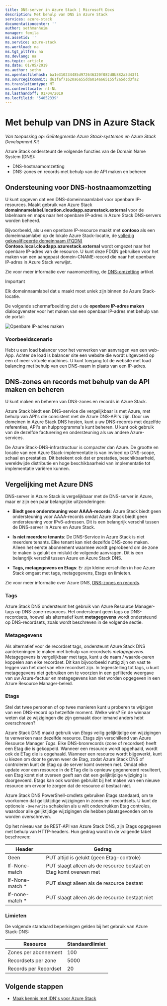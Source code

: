 ```yaml
---
title: DNS-server in Azure Stack | Microsoft Docs
description: Met behulp van DNS in Azure Stack
services: azure-stack
documentationcenter: ''
author: sethmanheim
manager: femila
ms.assetid: ''
ms.service: azure-stack
ms.workload: na
ms.tgt_pltfrm: na
ms.devlang: na
ms.topic: article
ms.date: 01/05/2019
ms.author: sethm
ms.openlocfilehash: ba1e310234485d972646320f082d8b882a3d43f1
ms.sourcegitcommit: d61faf71620a6a55dda014a665155f2a5dcd3fa2
ms.translationtype: MT
ms.contentlocale: nl-NL
ms.lasthandoff: 01/04/2019
ms.locfileid: "54052339"
---
```

# <a name="using-dns-in-azure-stack"></a>Met behulp van DNS in Azure Stack

*Van toepassing op: Geïntegreerde Azure Stack-systemen en Azure Stack Development Kit*

Azure Stack ondersteunt de volgende functies van de Domain Name System (DNS):

* DNS-hostnaamomzetting
* DNS-zones en records met behulp van de API maken en beheren

## <a name="support-for-dns-hostname-resolution"></a>Ondersteuning voor DNS-hostnaamomzetting

U kunt opgeven dat een DNS-domeinnaamlabel voor openbare IP-resources. Maakt gebruik van Azure Stack **domainnamelabel.location.cloudapp.azurestack.external** voor de labelnaam en maps naar het openbare IP-adres in Azure Stack DNS-servers worden beheerd.

Bijvoorbeeld, als u een openbare IP-resource maakt met **contoso** als een domeinnaamlabel op de lokale Azure Stack-locatie, de [volledig gekwalificeerde domeinnaam (FQDN)](https://en.wikipedia.org/wiki/Fully_qualified_domain_name)  **Contoso.local.cloudapp.azurestack.external** wordt omgezet naar het openbare IP-adres van de resource. U kunt deze FDQN gebruiken voor het maken van een aangepast domein-CNAME-record die naar het openbare IP-adres in Azure Stack verwijst.

Zie voor meer informatie over naamomzetting, de [DNS-omzetting](../../dns/dns-for-azure-services.md?toc=%2fazure%2fvirtual-machines%2fwindows%2ftoc.json) artikel.

> [!IMPORTANT]
> Elk domeinnaamlabel dat u maakt moet uniek zijn binnen de Azure Stack-locatie.

De volgende schermafbeelding ziet u de **openbare IP-adres maken** dialoogvenster voor het maken van een openbaar IP-adres met behulp van de portal:

![Openbare IP-adres maken](media/azure-stack-whats-new-dns/image01.png)

### <a name="example-scenario"></a>Voorbeeldscenario

Hebt u een load balancer voor het verwerken van aanvragen van een web-App. Achter de load is balancer site een website die wordt uitgevoerd op een of meer virtuele machines. U kunt toegang tot de website met load balancing met behulp van een DNS-naam in plaats van een IP-adres.

## <a name="create-and-manage-dns-zones-and-records-using-the-api"></a>DNS-zones en records met behulp van de API maken en beheren

U kunt maken en beheren van DNS-zones en records in Azure Stack.

Azure Stack biedt een DNS-service die vergelijkbaar is met Azure, met behulp van API's die consistent met de Azure DNS-API's zijn.  Door uw domeinen in Azure Stack DNS hosten, kunt u uw DNS-records met dezelfde referenties, API's en hulpprogramma's kunt beheren. U kunt ook gebruik van de dezelfde facturering en ondersteuning als uw andere Azure-services.

De Azure Stack-DNS-infrastructuur is compacter dan Azure. De grootte en locatie van een Azure Stack-implementatie is van invloed op DNS-scope, schaal en prestaties. Dit betekent ook dat er prestaties, beschikbaarheid, wereldwijde distributie en hoge beschikbaarheid van implementatie tot implementatie variëren kunnen.

## <a name="comparison-with-azure-dns"></a>Vergelijking met Azure DNS

DNS-server in Azure Stack is vergelijkbaar met de DNS-server in Azure, maar er zijn een paar belangrijke uitzonderingen:

* **Biedt geen ondersteuning voor AAAA-records**: Azure Stack biedt geen ondersteuning voor AAAA-records omdat Azure Stack biedt geen ondersteuning voor IPv6-adressen. Dit is een belangrijk verschil tussen de DNS-server in Azure en Azure Stack.

* **Is niet meerdere tenants**: De DNS-Service in Azure Stack is niet meerdere tenants. Elke tenant kan niet dezelfde DNS-zone maken. Alleen het eerste abonnement waarmee wordt geprobeerd om de zone te maken is gelukt en mislukt de volgende aanvragen. Dit is een belangrijk verschil tussen Azure en Azure Stack DNS.

* **Tags, metagegevens en Etags**: Er zijn kleine verschillen in hoe Azure Stack omgaat met tags, metagegevens, Etags en limieten.

Zie voor meer informatie over Azure DNS, [DNS-zones en records](../../dns/dns-zones-records.md).

### <a name="tags"></a>Tags

Azure Stack DNS ondersteunt het gebruik van Azure Resource Manager-tags op DNS-zone-resources. Het ondersteunt geen tags op DNS-recordsets, hoewel als alternatief kunt **metagegevens** wordt ondersteund op DNS-recordsets, zoals wordt beschreven in de volgende sectie.

### <a name="metadata"></a>Metagegevens

Als alternatief voor de recordset tags, ondersteunt Azure Stack DNS aantekeningen te maken met behulp van recordsets *metagegevens*. Metagegevens is vergelijkbaar met tags, kunt u de naam / waarde-paren koppelen aan elke recordset. Dit kan bijvoorbeeld nuttig zijn om vast te leggen van het doel van elke recordset zijn. In tegenstelling tot tags, u kunt metagegevens niet gebruiken om te voorzien in een gefilterde weergave van uw Azure-factuur en metagegevens kan niet worden opgegeven in een Azure Resource Manager-beleid.

### <a name="etags"></a>Etags

Stel dat twee personen of op twee manieren kunt u proberen te wijzigen van een DNS-record op hetzelfde moment. Welke wins? En de winnaar weten dat ze wijzigingen die zijn gemaakt door iemand anders hebt overschreven?

Azure Stack DNS maakt gebruik van *Etags* veilig gelijktijdige om wijzigingen te verwerken naar dezelfde resource. Etags zijn verschillend van Azure Resource Manager *Tags*. Elke DNS-bronrecords (zone of recordset) heeft een Etag die is gekoppeld. Wanneer een resource wordt opgehaald, wordt ook de ETag die is opgehaald. Wanneer een resource wordt bijgewerkt, kunt u kiezen om door te geven weer de Etag, zodat Azure Stack DNS of controleren kunt de Etag op de server komt overeen met. Omdat elke update voor een resource in de ETag die is opnieuw gegenereerd resulteert, een Etag komt niet overeen geeft aan dat een gelijktijdige wijziging is doorgevoerd. Etags kan ook worden gebruikt bij het maken van een nieuwe resource om ervoor te zorgen dat de resource al bestaat niet.

Azure Stack DNS PowerShell-cmdlets gebruiken Etags standaard, om te voorkomen dat gelijktijdige wijzigingen in zones en -recordsets. U kunt de optionele `-Overwrite` schakelen als u wilt onderdrukken Etag controles, waardoor alle gelijktijdige wijzigingen die hebben plaatsgevonden om te worden overschreven.

Op het niveau van de REST-API van Azure Stack DNS, zijn Etags opgegeven met behulp van HTTP-headers. Hun gedrag wordt in de volgende tabel beschreven:

| Header | Gedrag|
|--------|---------|
| Geen   | PUT altijd is gelukt (geen Etag-controle)|
| If-None-match| PUT slaagt alleen als de resource bestaat en Etag komt overeen met|
| If-None-match *| PUT slaagt alleen als de resource bestaat|
| If-none-match *| PUT slaagt alleen als de resource bestaat niet|

### <a name="limits"></a>Limieten

De volgende standaard beperkingen gelden bij het gebruik van Azure Stack-DNS:

| Resource| Standaardlimiet|
|---------|--------------|
| Zones per abonnement| 100|
| Recordsets per zone| 5000|
| Records per Recordset| 20|

## <a name="next-steps"></a>Volgende stappen

- [Maak kennis met IDN's voor Azure Stack](azure-stack-understanding-dns.md)
